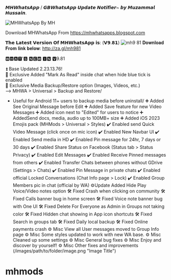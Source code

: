 𝙈𝙃𝙒𝙝𝙖𝙩𝙨𝘼𝙥𝙥 / 𝙂𝘽𝙒𝙝𝙖𝙩𝙨𝘼𝙥𝙥 𝙐𝙥𝙙𝙖𝙩𝙚 𝙉𝙤𝙩𝙞𝙛𝙞𝙚𝙧~
𝙗𝙮 𝙈𝙪𝙯𝙖𝙢𝙢𝙖𝙡 𝙃𝙪𝙨𝙨𝙖𝙞𝙣.


![MHWhatsApp By MH](https://github.com/MuzammalG/mhmods/assets/111923729/5b873337-2a19-4d40-bfcd-84a72e2348ee)


Download MHWhatsApp From
https://mhwhatsapps.blogspot.com

𝗧𝗵𝗲 𝗟𝗮𝘁𝗲𝘀𝘁 𝗩𝗲𝗿𝘀𝗶𝗼𝗻 𝗢𝗳 𝗠𝗛𝗪𝗵𝗮𝘁𝘀𝗔𝗽𝗽 𝗶𝘀: (𝗩𝟵.𝟴𝟭)
![mh9 81](https://github.com/MuzammalG/mhmods/assets/111923729/adaa3a5e-e1b5-4acc-8c8a-5eb781d2774e)
𝐃𝐨𝐰𝐧𝐥𝐨𝐚𝐝 𝐅𝐫𝐨𝐦 𝐥𝐢𝐧𝐤 𝐛𝐞𝐥𝐨𝐰:
http://za.gl/mh981

🆆🅷🅰🆃'🆂 🅽🅴🆆 🅸🅽 🆅9.81

⏫ Base Updated 2.23.13.76! <br />
📌 Exclusive Added "Mark As Read" inside chat when hide blue tick is enabled<br />
📌 Exclusive Media Backup/Restore option (Images, Videos, etc.)<br />
—> MHWA > Universal > Backup and Restore/
- Useful for Android 11+ users to backup media before uninstall/
➕ Added See Original Message before Edit
➕ Added Save feature for new Video Messages
➕ Added icon next to "Edited" for users to notice
➕ AddedSend docs, media, audio up to 100MB+ size
➕ Added iOS 2023 Emojis pack (MHMods > Universal > Styles)
✔️ Enabled send Quick Video Message (click once on mic icon)
✔️ Enabled New Navbar UI
✔️ Enabled Send media in HD
✔️ Enabled Pin message for 24hr, 7 days or 30 days
✔️ Enabled Share Status on Facebook (Status tab > Status Privacy)
✔️ Enabled Edit Messages
✔️ Enabled Receive Pinned messages from others
✔️ Enabled Transfer Chats between phones without GDrive (Settings > Chats)
✔️ Enabled Pin Message in private chats
✔️ Enabled official Locked Conversations (Chat Info page > Lock)
✔️ Enabled Group Members pic in chat (official by WA)
⚙️Update Added Hide Play Voice/Video notes option
🛠 Fixed Crash when clicking on community
🛠 Fixed Calls banner bug in home screen
🛠 Fixed Voice note banner bug with One UI
🛠 Fixed Delete For Everyone as Admin in Groups not taking color
🛠 Fixed Hidden chat showing in App icon shortcuts
🛠 Fixed Search in groups tab
🛠 Fixed Daily local backup
🛠 Fixed Online payments crash
⚙️ Misc View all User messages moved to Group Info page
⚙️ Misc Some styles updated to work with new WA base.
⚙️ Misc Cleaned up some settings
⚙️ Misc General bug fixes
⚙️ Misc Enjoy and discover by yourself!
⚙️ Misc Other fixes and improvements
(/images/path/to/folder/image.png "Image Title")
# mhmods
